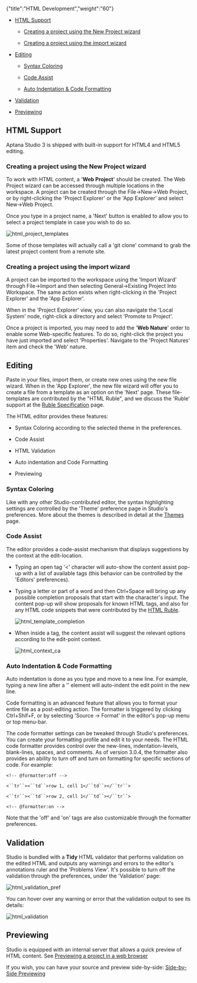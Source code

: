 {"title":"HTML Development","weight":"60"}

* [HTML Support](#HTMLSupport)

  * [Creating a project using the New Project wizard](#CreatingaprojectusingtheNewProjectwizard)

  * [Creating a project using the import wizard](#Creatingaprojectusingtheimportwizard)

* [Editing](#Editing)

  * [Syntax Coloring](#SyntaxColoring)

  * [Code Assist](#CodeAssist)

  * [Auto Indentation & Code Formatting](#AutoIndentation&CodeFormatting)

* [Validation](#Validation)

* [Previewing](#Previewing)


## HTML Support

Aptana Studio 3 is shipped with built-in support for HTML4 and HTML5 editing.

### Creating a project using the New Project wizard

To work with HTML content, a '**Web Project**' should be created.
The Web Project wizard can be accessed through multiple locations in the workspace.
A project can be created through the File->New->Web Project, or by right-clicking the 'Project Explorer' or the 'App Explorer' and select New->Web Project.

Once you type in a project name, a 'Next' button is enabled to allow you to select a project template in case you wish to do so.

![html_project_templates](/Images/appc/download/attachments/30083084/html_project_templates.jpg)

Some of those templates will actually call a 'git clone' command to grab the latest project content from a remote site.

### Creating a project using the import wizard

A project can be imported to the workspace using the 'Import Wizard' through File->Import and then selecting General->Existing Project Into Workspace. The same action exists when right-clicking in the 'Project Explorer' and the 'App Explorer'.

When in the 'Project Explorer' view, you can also navigate the 'Local System' node, right-click a directory and select 'Promote to Project'.

Once a project is imported, you may need to add the '**Web Nature**' order to enable some Web-specific features.
To do so, right-click the project you have just imported and select 'Properties'. Navigate to the 'Project Natures' item and check the 'Web' nature.

## Editing

Paste in your files, import them, or create new ones using the new file wizard.
When in the 'App Explorer', the new file wizard will offer you to create a file from a template as an option on the 'Next' page. These file-templates are contributed by the "HTML Ruble", and we discuss the 'Ruble' support at the [Ruble Specification](/docs/appc/Axway_Appcelerator_Studio/Axway_Appcelerator_Studio_Guide/Customizing_Studio/Rubles/Ruble_Specification/) page.

The HTML editor provides these features:

* Syntax Coloring according to the selected theme in the preferences.

* Code Assist

* HTML Validation

* Auto indentation and Code Formatting

* Previewing


### Syntax Coloring

Like with any other Studio-contributed editor, the syntax highlighting settings are controlled by the 'Theme' preference page in Studio's preferences.
More about the themes is described in detail at the [Themes](/docs/appc/Axway_Appcelerator_Studio/Axway_Appcelerator_Studio_Guide/Customizing_Studio/Themes/) page.

### Code Assist

The editor provides a code-assist mechanism that displays suggestions by the context at the edit-location.

* Typing an open tag '<' character will auto-show the content assist pop-up with a list of available tags (this behavior can be controlled by the 'Editors' preferences).

* Typing a letter or part of a word and then Ctrl+Space will bring up any possible completion proposals that start with the character's input. The content pop-up will show proposals for known HTML tags, and also for any HTML code snippets that were contributed by the [HTML Ruble](/docs/appc/Axway_Appcelerator_Studio/Axway_Appcelerator_Studio_Guide/Customizing_Studio/Rubles/Ruble_Specification/).

  ![html_template_completion](/Images/appc/download/attachments/30083084/html_template_completion.jpg)

* When inside a tag, the content assist will suggest the relevant options according to the edit-point context.

  ![html_context_ca](/Images/appc/download/attachments/30083084/html_context_ca.jpg)


### Auto Indentation & Code Formatting

Auto indentation is done as you type and move to a new line. For example, typing a new line after a '<html>' element will auto-indent the edit point in the new line.

Code formatting is an advanced feature that allows you to format your entire file as a post-editing action. The formatter is triggered by clicking Ctrl+Shif+F, or by selecting 'Source -> Format' in the editor's pop-up menu or top menu-bar.

The code formatter settings can be tweaked through Studio's preferences. You can create your formatting profile and edit it to your needs.
The HTML code formatter provides control over the new-lines, indentation-levels, blank-lines, spaces, and comments.
As of version 3.0.4, the formatter also provides an ability to turn off and turn on formatting for specific sections of code.
For example:

`<!-- @formatter:off -->`

`<``tr``><``td``>row 1, cell 1</``td``></``tr``>`

`<``tr``><``td``>row 2, cell 1</``td``></``tr``>`

`<!-- @formatter:on -->`

Note that the 'off' and 'on' tags are also customizable through the formatter preferences.

## Validation

Studio is bundled with a **Tidy** HTML validator that performs validation on the edited HTML and outputs any warnings and errors to the editor's annotations ruler and the 'Problems View'.
It's possible to turn off the validation through the preferences, under the 'Validation' page:

![html_validation_pref](/Images/appc/download/attachments/30083084/html_validation_pref.jpg)

You can hover over any warning or error that the validation output to see its details:

![html_validation](/Images/appc/download/attachments/30083084/html_validation.jpg)

## Previewing

Studio is equipped with an internal server that allows a quick preview of HTML content. See [Previewing a project in a web browser](/docs/appc/Axway_Appcelerator_Studio/Axway_Appcelerator_Studio_Guide/Web_Development/Previewing/Previewing_a_project_in_a_web_browser/)

If you wish, you can have your source and preview side-by-side: [Side-by-Side Previewing](/docs/appc/Axway_Appcelerator_Studio/Axway_Appcelerator_Studio_Guide/Web_Development/Previewing/Side-by-Side_Previewing/)
